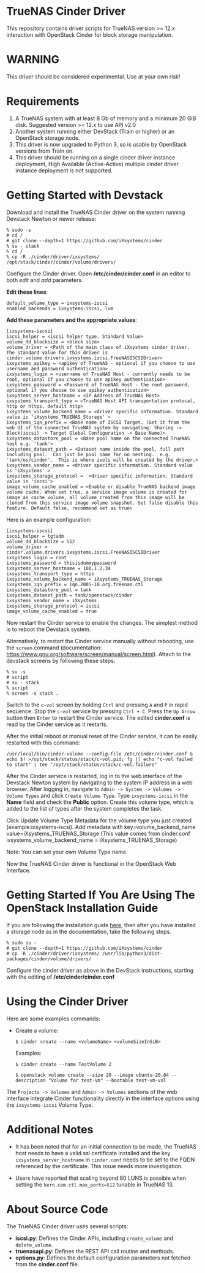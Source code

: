 TrueNAS Cinder Driver
=====================

This repository contains driver scripts for TrueNAS version >= 12.x interaction with OpenStack Cinder for block storage manipulation.

WARNING
==================

This driver should be considered experimental. Use at your own risk!

Requirements
============

1. A TrueNAS system with at least 8 Gb of memory and a minimum 20 GiB disk.  Suggested version >= 12.x to use API v2.0
2. Another system running either DevStack (Train or higher) or an OpenStack storage node.
3. This driver is now upgraded to Python 3, so is usable by OpenStack versions from Train on.  
4. This driver should be running on a single cinder driver instance deployment, High Available (Active-Active) multiple cinder driver instance deployment is not supported.

Getting Started with Devstack
=============================

Download and install the TrueNAS Cinder driver on the system running Devstack Newton or newer release:

```
% sudo -s
# cd /
# git clone --depth=1 https://github.com/iXsystems/cinder
% su - stack
% cd /
% cp -R ./cinder/driver/ixsystems/ /opt/stack/cinder/cinder/volume/drivers/
```

Configure the Cinder driver. Open **/etc/cinder/cinder.conf** in an editor to both *edit* and *add* parameters.

**Edit these lines**:

 ```
 default_volume_type = ixsystems-iscsi
 enabled_backends = ixsystems-iscsi, lvm
 ```

**Add these parameters and the appropriate values**:

 ```
 [ixsystems-iscsi]
 iscsi_helper = <iscsi helper type. Standard Value>
 volume_dd_blocksize = <block size>
 volume_driver = <Path of the main class of iXsystems cinder driver. The standard value for this driver is cinder.volume.drivers.ixsystems.iscsi.FreeNASISCSIDriver>
 ixsystems_apikey = <apikey of TrueNAS - optional if you choose to use username and password authentication>
 ixsystems_login = <username of TrueNAS Host - currently needs to be root, optional if you choose to use apikey authentication>
 ixsystems_password = <Password of TrueNAS Host - the root password, optional if you choose to use apikey authentication>
 ixsystems_server_hostname = <IP Address of TrueNAS Host>
 ixsystems_transport_type = <TrueNAS Host API transportation protocal, http or https, default http>
 ixsystems_volume_backend_name = <driver specific information. Standard value is 'iXsystems_TRUENAS_Storage' >
 ixsystems_iqn_prefix = <Base name of ISCSI Target. (Get it from the web UI of the connected TrueNAS system by navigating: Sharing -> Block(iscsi) -> Target Global Configuration -> Base Name)>
 ixsystems_datastore_pool = <Base pool name on the connected TrueNAS host e.g. 'tank'>
 ixsystems_dataset_path = <Dataset name inside the pool, full path including pool.  Can just be pool name for no nesting.  e.g. 'tank/os/cinder'.  This is where zvols will be created by the driver.>
 ixsystems_vendor_name = <driver specific information. Standard value is 'iXsystems' >
 ixsystems_storage_protocol =  <driver specific information. Standard value is 'iscsi'>
 image_volume_cache_enabled = <Enable or disable TrueNAS backend image volume cache. When set true, a service image volume is created for image as cache volume, all volume created from this image will be cloned from this service image volume snapshot. Set false disable this feature. Default false, recommend set as true>
 ```

Here is an example configuration:

 ```
 [ixsystems-iscsi]
 iscsi_helper = tgtadm
 volume_dd_blocksize = 512
 volume_driver = cinder.volume.drivers.ixsystems.iscsi.FreeNASISCSIDriver
 ixsystems_login = root
 ixsystems_password = thisisdummypassword
 ixsystems_server_hostname = 100.1.2.34
 ixsystems_transport_type = https
 ixsystems_volume_backend_name = iXsystems_TRUENAS_Storage
 ixsystems_iqn_prefix = iqn.2005-10.org.freenas.ctl
 ixsystems_datastore_pool = tank
 ixsystems_dataset_path = tank/openstack/cinder
 ixsystems_vendor_name = iXsystems
 ixsystems_storage_protocol = iscsi
 image_volume_cache_enabled = true
 ```

Now restart the Cinder service to enable the changes. The simplest method is to reboot the Devstack system.

Alternatively, to restart the Cinder service manually without rebooting, use the `screen` command (documentation: https://www.gnu.org/software/screen/manual/screen.html). Attach to the devstack screens by following these steps:

```
% su -s
# script
# su - stack
% script
% screen -x stack .
```

Switch to the `c-vol` screen by holding `Ctrl` and pressing `A` and `P` in rapid sequence. Stop the `c-vol` service by pressing `Ctrl + C`.
Press the `Up Arrow` button then `Enter` to restart the Cinder service.
The edited **cinder.conf** is read by the Cinder service as it restarts.

After the initial reboot or manual reset of the Cinder service, it can be easily restarted with this command:

`/usr/local/bin/cinder-volume --config-file /etc/cinder/cinder.conf & echo $! >/opt/stack/status/stack/c-vol.pid; fg || echo "c-vol failed to start" | tee "/opt/stack/status/stack/c-vol.failure"`

After the Cinder service is restarted, log in to the web interface of the Devstack Newton system by navigating to the system IP address in a web browser. After logging in, navigate to `Admin -> System -> Volumes -> Volume Types` and click `Create Volume Type`. Type `ixsystems-iscsi` in the **Name** field and check the **Public** option. Create this volume type, which is added to the list of types after the system completes the task. 

Click Update Volume Type Metadata for the volume type you just created (example:ixsystems-iscsi). 
Add metadata with key=volume_backend_name value=iXsystems_TRUENAS_Storage (This value comes from cinder.conf ixsystems_volume_backend_name = iXsystems_TRUENAS_Storage)

Note: You can set your own Volume Type name.

Now the TrueNAS Cinder driver is functional in the OpenStack Web Interface.

Getting Started If You Are Using The OpenStack Installation Guide
=================================================================
If you are following the installation guide [here](https://docs.openstack.org/install-guide/), then after you have installed a storage node as in the documentation, take the following steps.

```
% sudo su -
# git clone --depth=1 https://github.com/iXsystems/cinder
# cp -R ./cinder/driver/ixsystems/ /usr/lib/python3/dist-packages/cinder/volume/drivers/
```

Configure the cinder driver as above in the DevStack instructions, starting with the editing of **/etc/cinder/cinder.conf**

Using the Cinder Driver
=======================

Here are some examples commands:

* Create a volume:

  `$ cinder create --name <volumeName> <volumeSizeInGiB>`

  Examples:

  `$ cinder create --name TestVolume 2`

  `$ openstack volume create --size 20 --image ubuntu-20.04 --description "Volume for test-vm" --bootable test-vm-vol` 

The `Projects -> Volumes` and `Admin -> Volumes` sections of the web interface integrate Cinder functionality directly in the interface options using the `ixsystems-iscsi` Volume Type.

Additional Notes
================
* It has been noted that for an initial connection to be made, the TrueNAS host needs to have a valid ssl certificate installed
and the key `ixsystems_server_hostname` in `cinder.conf` needs to be set to the FQDN referenced by the certificate.  This issue needs
more investigation.

* Users have reported that scaling beyond 80 LUNS is possible when setting the `kern.cam.ctl.max_ports=512` tunable in TrueNAS 13.

About Source Code
=================

The TrueNAS Cinder driver uses several scripts:

* **iscsi.py**: Defines the Cinder APIs, including `create_volume` and `delete_volume`.
* **truenasapi.py**: Defines the REST API call routine and methods.
* **options.py**: Defines the default configuration parameters not fetched from the **cinder.conf** file.

